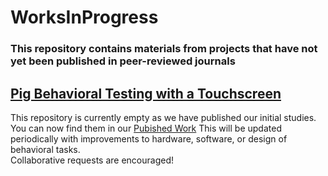 # WorksInProgress

### This repository contains materials from projects that have not yet been published in peer-reviewed journals

## [Pig Behavioral Testing with a Touchscreen](<Pig Behavior Testing Touchscreen>)
This repository is currently empty as we have published our initial studies. You can now find them in our [Pubished Work](<PublishedWork/Vonder Haar-2022-Pig Behavior>) 
This will be updated periodically with improvements to hardware, software, or design of behavioral tasks. 
<br>Collaborative requests are encouraged!

